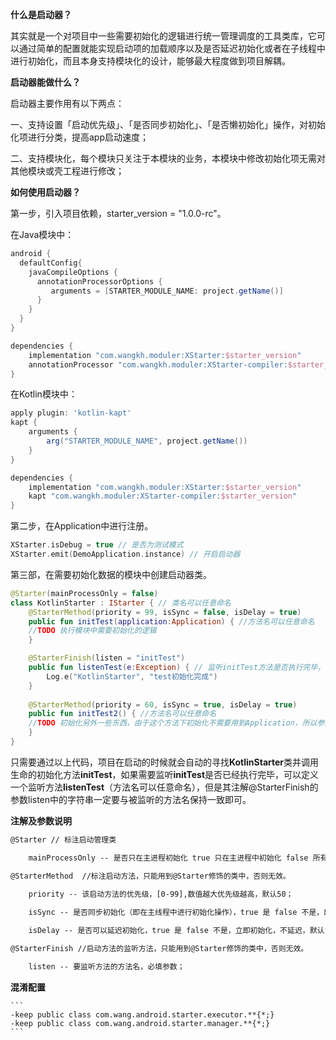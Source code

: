 **什么是启动器？**

其实就是一个对项目中一些需要初始化的逻辑进行统一管理调度的工具类库，它可以通过简单的配置就能实现启动项的加载顺序以及是否延迟初始化或者在子线程中进行初始化，而且本身支持模块化的设计，能够最大程度做到项目解耦。

**启动器能做什么？**

启动器主要作用有以下两点：

一、支持设置「启动优先级」、「是否同步初始化」、「是否懒初始化」操作，对初始化项进行分类，提高app启动速度；

二、支持模块化，每个模块只关注于本模块的业务，本模块中修改初始化项无需对其他模块或壳工程进行修改；

**如何使用启动器？**

第一步，引入项目依赖，starter_version = "1.0.0-rc"。

在Java模块中：

```groovy
android {
  defaultConfig{
    javaCompileOptions {
      annotationProcessorOptions {
         arguments = [STARTER_MODULE_NAME: project.getName()]
      }
    }
  }
}

dependencies {
    implementation "com.wangkh.moduler:XStarter:$starter_version"
    annotationProcessor "com.wangkh.moduler:XStarter-compiler:$starter_version"
}
```

在Kotlin模块中：

```groovy
apply plugin: 'kotlin-kapt'
kapt {
    arguments {
        arg("STARTER_MODULE_NAME", project.getName())
    }
}

dependencies {
    implementation "com.wangkh.moduler:XStarter:$starter_version"
    kapt "com.wangkh.moduler:XStarter-compiler:$starter_version"
}
```

第二步，在Application中进行注册。

```kotlin
XStarter.isDebug = true // 是否为测试模式
XStarter.emit(DemoApplication.instance) // 开启启动器
```

第三部，在需要初始化数据的模块中创建启动器类。

```kotlin
@Starter(mainProcessOnly = false)
class KotlinStarter : IStarter { // 类名可以任意命名
    @StarterMethod(priority = 99, isSync = false, isDelay = true)
    public fun initTest(application:Application) { //方法名可以任意命名
	//TODO 执行模块中需要初始化的逻辑
    }

    @StarterFinish(listen = "initTest")
    public fun listenTest(e:Exception) { // 监听initTest方法是否执行完毕，如果不需要监听，可以不写listenTest方法
        Log.e("KotlinStarter", "test初始化完成")
    }
  
    @StarterMethod(priority = 60, isSync = true, isDelay = true)
    public fun initTest2() { //方法名可以任意命名
	//TODO 初始化另外一些东西，由于这个方法下初始化不需要用到Application，所以参数为空就行。
    }
}
```

只需要通过以上代码，项目在启动的时候就会自动的寻找**KotlinStarter**类并调用生命的初始化方法**initTest**，如果需要监听**initTest**是否已经执行完毕，可以定义一个监听方法**listenTest**（方法名可以任意命名），但是其注解@StarterFinish的参数listen中的字符串一定要与被监听的方法名保持一致即可。

**注解及参数说明**

```html
@Starter // 标注启动管理类

    mainProcessOnly -- 是否只在主进程初始化 true 只在主进程中初始化 false 所有进程都进行初始化

@StarterMethod  //标注启动方法，只能用到@Starter修饰的类中，否则无效。

    priority -- 该启动方法的优先级，[0-99],数值越大优先级越高，默认50；
    
    isSync -- 是否同步初始化（即在主线程中进行初始化操作），true 是 false 不是，即可以在子线程中进行初始化，默认true；

    isDelay -- 是否可以延迟初始化，true 是 false 不是，立即初始化，不延迟，默认false；

@StarterFinish //启动方法的监听方法，只能用到@Starter修饰的类中，否则无效。

    listen -- 要监听方法的方法名，必填参数；

```

**混淆配置**

```
​```
-keep public class com.wang.android.starter.executor.**{*;}
-keep public class com.wang.android.starter.manager.**{*;}
​```
```
